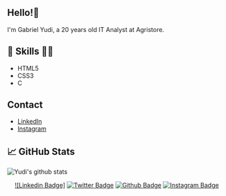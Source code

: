 ## Hello!👋
I'm Gabriel Yudi, a 20 years old IT Analyst at Agristore.
## 💼 Skills 👨‍💻
- HTML5
- CSS3
- C

## Contact
- [LinkedIn](https://www.linkedin.com/in/gabrielyudi)
- [Instagram](https://www.instagram.com/yudistation)

## 📈 GitHub Stats

![Yudi's github stats](https://github-readme-stats.vercel.app/api?username=yudistation&show_icons=true&theme=material-palenight)

<div align="center">
  
[![Linkedin Badge]](https://www.linkedin.com/in/gabrielyudi/) 
[![Twitter Badge](https://img.shields.io/badge/@yudistation-1ca0f1?style=flat&labelColor=1ca0f1&logo=twitter&logoColor=white&link=https://twitter.com/yudistation)](https://twitter.com/yudistation)
[![Github Badge](https://img.shields.io/badge/yudistation-24292e?style=flat&logo=Github&logoColor=white&link=https://github.com/yudistation)](https://github.com/yudistation)
[![Instagram Badge](https://img.shields.io/badge/-yudistation-e4405f?style=flat-square&labelColor=f94877&logo=instagram&logoColor=white&link=https://https://www.instagram.com/savio_nascimento_/)](https://www.instagram.com/yudistation/)

</div>
  
<!---
yudistation/yudistation is a ✨ special ✨ repository because its `README.md` (this file) appears on your GitHub profile.
You can click the Preview link to take a look at your changes.
--->
